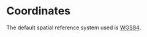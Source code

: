 # Coordinates

The default spatial reference system used is [WGS84](https://en.wikipedia.org/wiki/World_Geodetic_System).


